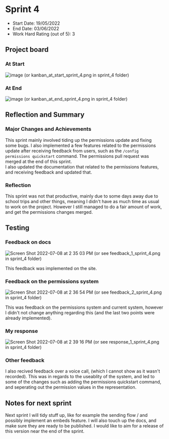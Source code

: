 # Sprint 4

- Start Date: 19/05/2022
- End Date: 03/06/2022
- Work Hard Rating (out of 5): 3

## Project board

### At Start

![image](https://user-images.githubusercontent.com/52091960/171774430-f73b7009-1a03-4c0e-9241-78514ead7a7b.png)
(or kanban_at_start_sprint_4.png in sprint_4 folder)

### At End

![image](https://user-images.githubusercontent.com/52091960/171774328-eab9a3f3-80a6-41a9-a2d4-db5f42f2957b.png)
(or kanban_at_end_sprint_4.png in sprint_4 folder)

## Reflection and Summary

### Major Changes and Achievements

This sprint mainly involved tiding up the permissions update and fixing some bugs. I also implemented a few features related to the permissions update after receiving feedback from users, such as the `/config permissions quickstart` command. The permissions pull request was merged at the end of this sprint.  
I also updated the documentation that related to the permissions features, and receiving feedback and updated that.

### Reflection

This sprint was not that productive, mainly due to some days away due to school trips and other things, meaning I didn't have as much time as usual to work on the project. However I still managed to do a fair amount of work, and get the permissions changes merged.

## Testing

### Feedback on docs

![Screen Shot 2022-07-08 at 2 35 03 PM](https://user-images.githubusercontent.com/52091960/177905498-334688ba-5a5d-4277-b3d6-a8dbe89d7a8a.png)
(or see feedback_1_sprint_4.png in sprint_4 folder)

This feedback was implemented on the site.

### Feedback on the permissions system

![Screen Shot 2022-07-08 at 2 36 54 PM](https://user-images.githubusercontent.com/52091960/177905677-8a610800-17c1-4fc4-835e-81841ac628db.png)
(or see feedback_2_sprint_4.png in sprint_4 folder)

This was feedback on the permissions system and current system, however I didn't not change anything regarding this (and the last two points were already implemented).

### My response

![Screen Shot 2022-07-08 at 2 39 16 PM](https://user-images.githubusercontent.com/52091960/177905962-ed660f05-f8aa-4c15-b308-c6d07230c619.png)
(or see response_1_sprint_4.png in sprint_4 folder)

### Other feedback

I also recived feedback over a voice call, (which I cannot show as it wasn't recorded).
This was in regards to the useablity of the system, and led to some of the changes such as adding the permissions quickstart command, and seperating out the permission values in the representation.

## Notes for next sprint

Next sprint I will tidy stuff up, like for example the sending flow / and possibly implement an embeds feature. I will also touch up the docs, and make sure they are ready to be published. I would like to aim for a release of this version near the end of the sprint.

